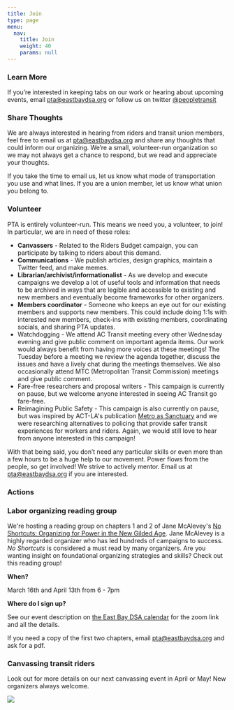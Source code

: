 ```yaml
---
title: Join
type: page
menu:
  nav:
    title: Join
    weight: 40
    params: null
---
```

<!--StartFragment-->

### **Learn More**

If you’re interested in keeping tabs on our work or hearing about upcoming events, email pta@eastbaydsa.org or follow us on twitter [@peopletransit](https://twitter.com/PeopleTransit)

### **Share Thoughts**

We are always interested in hearing from riders and transit union members, feel free to email us at pta@eastbaydsa.org and share any thoughts that could inform our organizing. We’re a small, volunteer-run organization so we may not always get a chance to respond, but we read and appreciate your thoughts.

If you take the time to email us, let us know what mode of transportation you use and what lines. If you are a union member, let us know what union you belong to.

### **Volunteer**

PTA is entirely volunteer-run. This means we need you, a volunteer, to join! In particular, we are in need of these roles:

* **Canvassers** - Related to the Riders Budget campaign, you can participate by talking to riders about this demand.
* **Communications** - We publish articles, design graphics, maintain a Twitter feed, and make memes.
* **Librarian/archivist/informationalist** - As we develop and execute campaigns we develop a lot of useful tools and information that needs to be archived in ways that are legible and accessible to existing and new members and eventually become frameworks for other organizers. 
* **Members coordinator** - Someone who keeps an eye out for our existing members and supports new members. This could include doing  1:1s with interested new members, check-ins with existing members, coordinating socials, and sharing PTA updates.
* Watchdogging - We attend AC Transit meeting every other Wednesday evening and give public comment on important agenda items. Our work would always benefit from having more voices at these meetings! The Tuesday before a meeting we review the agenda together, discuss the issues and have a lively chat during the meetings themselves. We also occasionally attend MTC (Metropolitan Transit Commission) meetings and give public comment.
* Fare-free researchers and proposal writers - This campaign is currently on pause, but we welcome anyone interested in seeing AC Transit go fare-free.
* Reimagining Public Safety - This campaign is also currently on pause, but was inspired by ACT-LA's publication [Metro as Sanctuary](http://allianceforcommunitytransit.org/metro-as-a-sanctuary/) and we were researching alternatives to policing that provide safer transit experiences for workers and riders. Again, we would still love to hear from anyone interested in this campaign!

With that being said, you don’t need any particular skills or even more than a few hours to be a huge help to our movement. Power flows from the people, so get involved! We strive to actively mentor. Email us at [pta@eastbaydsa.org](mailto:pta@eastbaydsa.org) if you are interested.

### **Actions**

### Labor organizing reading group

We're hosting a reading group on chapters 1 and 2 of Jane McAlevey's [No Shortcuts: Organizing for Power in the New Gilded Age](https://www.goodreads.com/book/show/29639226-no-shortcuts). Jane McAlevey is a highly regarded organizer who has led hundreds of campaigns to success. *No Shortcuts* is considered a must read by many organizers. Are you wanting insight on foundational organizing strategies and skills? Check out this reading group!

**When?**

March 16th and April 13th from 6 - 7pm

**Where do I sign up?**

See our event description on [the East Bay DSA calendar](https://www.eastbaydsa.org/events/) for the zoom link and all the details.

If you need a copy of the first two chapters, email pta@eastbaydsa.org and ask for a pdf.

### Canvassing transit riders

Look out for more details on our next canvassing event in April or May! New organizers always welcome.

![](/images/uploads/1w8a2912.jpg)

<!--EndFragment-->